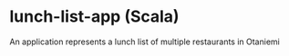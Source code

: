 # lunch-list-app (Scala)
An application represents a lunch list of multiple restaurants in Otaniemi
